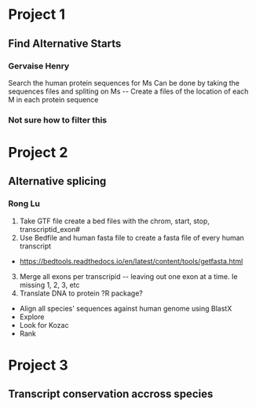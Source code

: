 # Project 1 
## Find Alternative Starts
### Gervaise Henry

Search the human protein sequences for Ms
Can be done by taking the sequences files and spliting on Ms -- Create a files of the location of each M in each protein sequence
### Not sure how to filter this

# Project 2
## Alternative splicing
### Rong Lu
1. Take GTF file create a bed files with the chrom, start, stop, transcriptid_exon#
2. Use Bedfile and human fasta file to create a fasta file of every human transcript
  - https://bedtools.readthedocs.io/en/latest/content/tools/getfasta.html
3. Merge all exons per transcripid -- leaving out one exon at a time.  Ie missing 1, 2, 3, etc
4. Translate DNA to protein ?R package?

* Align all species' sequences against human genome using BlastX
* Explore
* Look for Kozac
* Rank


# Project 3
## Transcript conservation accross species
